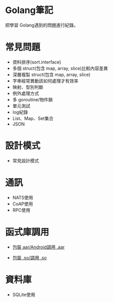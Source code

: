 # Golang筆記
把學習 Golang遇到的問題進行紀錄。

# 常見問題
 - 資料排序(sort.interface)
 - 多個 struct(包含 map, array, slice)比較內容差異
 - 深層複製 struct(包含 map, array, slice)
 - 字串經常異動該如何處理才有效率
 - 映射、型別判斷
 - 例外處理方式
 - 多 goroutine/物件鎖
 - 單元測試
 - log紀錄
 - List、Map、Set集合
 - JSON

# 設計模式
 - 常見設計模式

# 通訊
 - NATS使用
 - CoAP使用
 - RPC使用

# 函式庫調用
- [包裝 aar/Android調用 .aar](https://github.com/lya79/Learning_Golang/tree/master/TestNdkBuildStatic)

- [包裝 .so/調用 .so](https://github.com/lya79/Learning_Golang/tree/master/TestNdkBuildStatic)

# 資料庫
 - SQLite使用